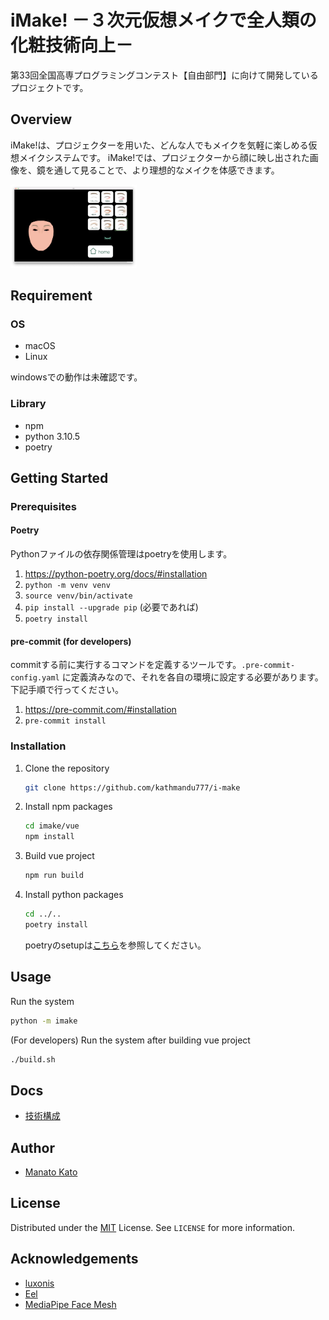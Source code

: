 # iMake! －３次元仮想メイクで全人類の化粧技術向上－

第33回全国高専プログラミングコンテスト【自由部門】に向けて開発しているプロジェクトです。

## Overview

iMake!は、プロジェクターを用いた、どんな人でもメイクを気軽に楽しめる仮想メイクシステムです。 iMake!では、プロジェクターから顔に映し出された画像を、鏡を通して見ることで、より理想的なメイクを体感できます。

<img src="./res/images/iMake-easy-facepaint.png" width="40%">

## Requirement

### OS

- macOS
- Linux

windowsでの動作は未確認です。

### Library

- npm
- python 3.10.5
- poetry

## Getting Started

### Prerequisites

#### Poetry

Pythonファイルの依存関係管理はpoetryを使用します。

1. <https://python-poetry.org/docs/#installation>
1. `python -m venv venv`
1. `source venv/bin/activate`
1. `pip install --upgrade pip` (必要であれば)
1. `poetry install`

#### pre-commit (for developers)

commitする前に実行するコマンドを定義するツールです。`.pre-commit-config.yaml` に定義済みなので、それを各自の環境に設定する必要があります。下記手順で行ってください。

1. <https://pre-commit.com/#installation>
1. `pre-commit install`

### Installation

1. Clone the repository

    ```bash
    git clone https://github.com/kathmandu777/i-make
    ```

1. Install npm packages

    ```bash
    cd imake/vue
    npm install
    ```

1. Build vue project

    ```bash
    npm run build
    ```

1. Install python packages

    ```bash
    cd ../..
    poetry install
    ```

    poetryのsetupは[こちら](#poetry)を参照してください。

## Usage

Run the system

```bash
python -m imake
```

(For developers) Run the system after building vue project

```bash
./build.sh
```

## Docs

- [技術構成](docs/TECK_STACK.md)

## Author

- [Manato Kato](https://github.com/kathmandu777)

## License

Distributed under the [MIT](https://github.com/kathmandu777/i-make/blob/main/LICENSE) License. See `LICENSE` for more information.

## Acknowledgements

- [luxonis](https://github.com/luxonis/depthai-experiments/tree/master/gen2-facemesh)
- [Eel](https://github.com/python-eel/Eel)
- [MediaPipe Face Mesh](https://google.github.io/mediapipe/solutions/face_mesh.html)
